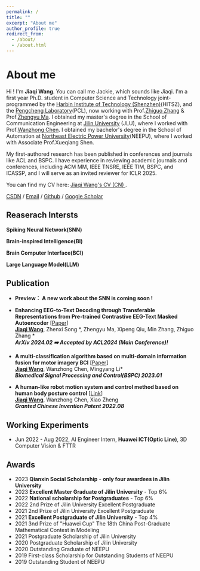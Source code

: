 ```yaml
---
permalink: /
title: ""
excerpt: "About me"
author_profile: true
redirect_from: 
  - /about/
  - /about.html
---
```



About me
======

Hi ! I'm **Jiaqi Wang**. You can call me Jackie, which sounds like Jiaqi. I'm a first year Ph.D. student in Computer Science and Technology joint-programmed by the [Harbin Institute of Technology (Shenzhen)](https://www.hitsz.edu.cn/)(HITSZ), and the [Pengcheng Laboratory](https://www.pcl.ac.cn/)(PCL), now working with Prof.[Zhiguo Zhang](http://faculty.hitsz.edu.cn/zgzhang) & Prof.[Zhengyu Ma](https://scholar.google.com/citations?hl=en&user=21SR930AAAAJ&view_op=list_works&sortby=pubdate). 
I obtained my master's degree in the School of Communication Engineering at [Jilin University](https://www.jlu.edu.cn/) (JLU), where I worked with Prof.[Wanzhong Chen](https://dce.jlu.edu.cn/info/1182/9723.htm). 
I obtained my bachelor's degree in the School of Automation at [Northeast Electric Power University](http://www.neepu.edu.cn/)(NEEPU), where I worked with Associate Prof.Xueqiang Shen.

My first-authored research has been published in conferences and journals like ACL and BSPC. I have experience in reviewing academic journals and conferences, including ACM MM, IEEE TNSRE, IEEE TIM, BSPC, and ICASSP, and I will serve as an invited reviewer for ICLR 2025.

You can find my CV here: [Jiaqi Wang's CV (CN) ](../assets/CV_zn.pdf). 

[CSDN](https://blog.csdn.net/jq_98) / [Email](mailto:mhwjq1998@gmail.com) / [Github](https://github.com/JackieWang9811) / [Google Scholar](https://scholar.google.com.hk/citations?hl=zh-CN&tzom=-480&user=jz4IkO0AAAAJ) 

Reaserach Intersts
------
**Spiking Neural Network(SNN)**

**Brain-inspired Intelligence(BI)**

**Brain Computer Interface(BCI)**

**Large Language Model(LLM)**


Publication
------
  - **Preview： A new work about the SNN is coming soon !**
    
  - **Enhancing EEG-to-Text Decoding through Transferable Representations from Pre-trained Contrastive EEG-Text Masked Autoencoder** [[Paper](https://arxiv.org/abs/2402.17433)]<br> 
  <ins>**Jiaqi Wang**</ins>,  Zhenxi Song *,  Zhengyu Ma, Xipeng Qiu, Min Zhang, Zhiguo Zhang * <br>
  **_ArXiv 2024.02 ➡️ Accepted by ACL2024 (Main Conference)!_**

  - **A multi-classification algorithm based on multi-domain information fusion for motor imagery BCI** [[Paper](https://www.sciencedirect.com/science/article/pii/S1746809422007066)]<br> 
  <ins>**Jiaqi Wang**</ins>, Wanzhong Chen, Mingyang Li* <br>
  **_Biomedical Signal Processing and Control(BSPC) 2023.01_**

    
  - **A human-like robot motion system and control method based on human body posture control** [[Link](https://kns.cnki.net/kcms2/article/abstract?v=kxaUMs6x7-4I2jr5WTdXti3zQ9F92xu0nlgSAA876Br4k7Yiof5ge6un4lKDiSbV1SxF4BaaQuhTiBmtvRHVjHSjjN-2-bNX&uniplatform=NZKPT)]<br> 
  <ins>**Jiaqi Wang**</ins>, Wanzhong Chen, Xiao Zheng<br>
  **_Granted Chinese Invention Patent 2022.08_**

Working Experiments
------
* Jun 2022 - Aug 2022, AI Engineer Intern, **Huawei ICT(Optic Line)**,  3D Computer Vision & FTTR

Awards
------
* 2023 **Qianxin Social Scholarship** - **only four awardees in Jilin University**
* 2023 **Excellent Master Graduate of Jilin University** - Top 6%
* 2022 **National scholarship for Postgraduates** - Top 6%
* 2022 2nd Prize of Jilin University Excellent Postgraduate 
* 2021 2nd Prize of Jilin University Excellent Postgraduate
* 2021 **Excellent Postgraduate of Jilin University**  - Top 4%
* 2021 3nd Prize of "Huawei Cup" The 18th China Post-Graduate Mathematical Contest in Modeling 
* 2021 Postgraduate Scholarship of Jilin University 
* 2020 Postgraduate Scholarship of Jilin University
* 2020 Outstanding Graduate of NEEPU
* 2019 First-class Scholarship for Outstanding Students of NEEPU
* 2019 Outstanding Student of NEEPU


